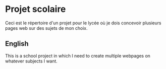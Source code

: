 # Projet scolaire

Ceci est le répertoire d'un projet pour le lycée où je dois concevoir plusieurs pages web sur des sujets de mon choix.

## English

This is a school project in which I need to create multiple webpages on whatever subjects I want.
